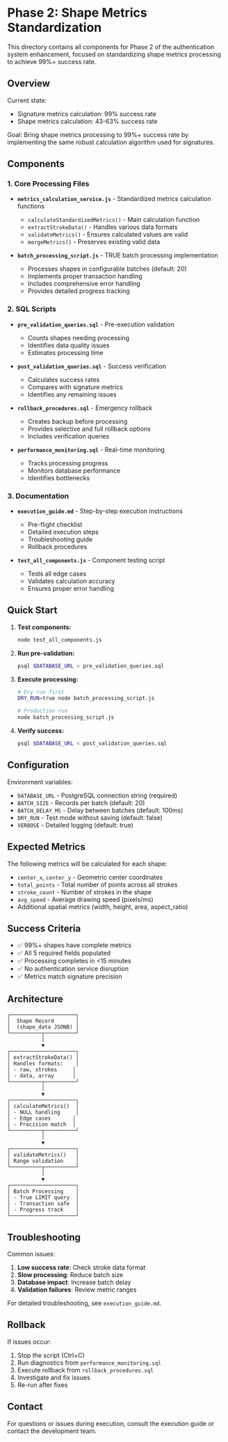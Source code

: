 # Phase 2: Shape Metrics Standardization

This directory contains all components for Phase 2 of the authentication system enhancement, focused on standardizing shape metrics processing to achieve 99%+ success rate.

## Overview

Current state:
- Signature metrics calculation: 99% success rate
- Shape metrics calculation: 43-63% success rate

Goal: Bring shape metrics processing to 99%+ success rate by implementing the same robust calculation algorithm used for signatures.

## Components

### 1. Core Processing Files

- **`metrics_calculation_service.js`** - Standardized metrics calculation functions
  - `calculateStandardizedMetrics()` - Main calculation function
  - `extractStrokeData()` - Handles various data formats
  - `validateMetrics()` - Ensures calculated values are valid
  - `mergeMetrics()` - Preserves existing valid data

- **`batch_processing_script.js`** - TRUE batch processing implementation
  - Processes shapes in configurable batches (default: 20)
  - Implements proper transaction handling
  - Includes comprehensive error handling
  - Provides detailed progress tracking

### 2. SQL Scripts

- **`pre_validation_queries.sql`** - Pre-execution validation
  - Counts shapes needing processing
  - Identifies data quality issues
  - Estimates processing time

- **`post_validation_queries.sql`** - Success verification
  - Calculates success rates
  - Compares with signature metrics
  - Identifies any remaining issues

- **`rollback_procedures.sql`** - Emergency rollback
  - Creates backup before processing
  - Provides selective and full rollback options
  - Includes verification queries

- **`performance_monitoring.sql`** - Real-time monitoring
  - Tracks processing progress
  - Monitors database performance
  - Identifies bottlenecks

### 3. Documentation

- **`execution_guide.md`** - Step-by-step execution instructions
  - Pre-flight checklist
  - Detailed execution steps
  - Troubleshooting guide
  - Rollback procedures

- **`test_all_components.js`** - Component testing script
  - Tests all edge cases
  - Validates calculation accuracy
  - Ensures proper error handling

## Quick Start

1. **Test components:**
   ```bash
   node test_all_components.js
   ```

2. **Run pre-validation:**
   ```bash
   psql $DATABASE_URL < pre_validation_queries.sql
   ```

3. **Execute processing:**
   ```bash
   # Dry run first
   DRY_RUN=true node batch_processing_script.js
   
   # Production run
   node batch_processing_script.js
   ```

4. **Verify success:**
   ```bash
   psql $DATABASE_URL < post_validation_queries.sql
   ```

## Configuration

Environment variables:
- `DATABASE_URL` - PostgreSQL connection string (required)
- `BATCH_SIZE` - Records per batch (default: 20)
- `BATCH_DELAY_MS` - Delay between batches (default: 100ms)
- `DRY_RUN` - Test mode without saving (default: false)
- `VERBOSE` - Detailed logging (default: true)

## Expected Metrics

The following metrics will be calculated for each shape:
- `center_x`, `center_y` - Geometric center coordinates
- `total_points` - Total number of points across all strokes
- `stroke_count` - Number of strokes in the shape
- `avg_speed` - Average drawing speed (pixels/ms)
- Additional spatial metrics (width, height, area, aspect_ratio)

## Success Criteria

- ✅ 99%+ shapes have complete metrics
- ✅ All 5 required fields populated
- ✅ Processing completes in <15 minutes
- ✅ No authentication service disruption
- ✅ Metrics match signature precision

## Architecture

```
┌─────────────────────┐
│  Shape Record       │
│  (shape_data JSONB) │
└──────────┬──────────┘
           │
           ▼
┌─────────────────────┐
│ extractStrokeData() │
│ Handles formats:    │
│ - raw, strokes     │
│ - data, array      │
└──────────┬──────────┘
           │
           ▼
┌─────────────────────┐
│ calculateMetrics()  │
│ - NULL handling     │
│ - Edge cases       │
│ - Precision match  │
└──────────┬──────────┘
           │
           ▼
┌─────────────────────┐
│ validateMetrics()   │
│ Range validation    │
└──────────┬──────────┘
           │
           ▼
┌─────────────────────┐
│ Batch Processing    │
│ - True LIMIT query  │
│ - Transaction safe  │
│ - Progress track    │
└─────────────────────┘
```

## Troubleshooting

Common issues:

1. **Low success rate**: Check stroke data format
2. **Slow processing**: Reduce batch size
3. **Database impact**: Increase batch delay
4. **Validation failures**: Review metric ranges

For detailed troubleshooting, see `execution_guide.md`.

## Rollback

If issues occur:
1. Stop the script (Ctrl+C)
2. Run diagnostics from `performance_monitoring.sql`
3. Execute rollback from `rollback_procedures.sql`
4. Investigate and fix issues
5. Re-run after fixes

## Contact

For questions or issues during execution, consult the execution guide or contact the development team.